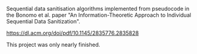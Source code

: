 Sequential data sanitisation algorithms implemented from pseudocode in the Bonomo et al. paper "An Information-Theoretic Approach to Individual Sequential Data Sanitization".

https://dl.acm.org/doi/pdf/10.1145/2835776.2835828

This project was only nearly finished.
